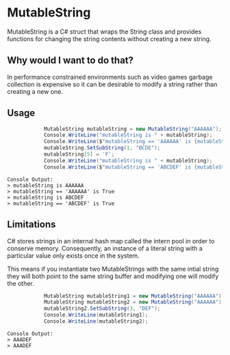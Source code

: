 # MutableString

MutableString is a C# struct that wraps the String class and provides functions for changing the string contents without creating a new string.

## Why would I want to do that?

In performance constrained environments such as video games garbage collection is expensive so it can be desirable to modify a string rather than creating a new one.

## Usage

```csharp
            MutableString mutableString = new MutableString("AAAAAA");
            Console.WriteLine("mutableString is " + mutableString);
            Console.WriteLine($"mutableString == 'AAAAAA' is {mutableString == "AAAAAA"}");
            mutableString.SetSubString(1, "BCDE");
            mutableString[5] = 'F';
            Console.WriteLine("mutableString is " + mutableString);
            Console.WriteLine($"mutableString == 'ABCDEF' is {mutableString == "ABCDEF"}");
```
```
Console Output:
> mutableString is AAAAAA
> mutableString == 'AAAAAA' is True
> mutableString is ABCDEF
> mutableString == 'ABCDEF' is True
```

## Limitations

C# stores strings in an internal hash map called the intern pool in order to conserve memory. Consequently, an instance of a literal string with a particular value only exists once in the system.

This means if you instantiate two MutableStrings with the same intial string they will both point to the same string buffer and modifying one will modify the other.

```csharp
            MutableString mutableString1 = new MutableString("AAAAAA");
            MutableString mutableString2 = new MutableString("AAAAAA");
            mutableString2.SetSubString(3, "DEF");
            Console.WriteLine(mutableString1);
            Console.WriteLine(mutableString2);
```
```
Console Output:
> AAADEF
> AAADEF
```
